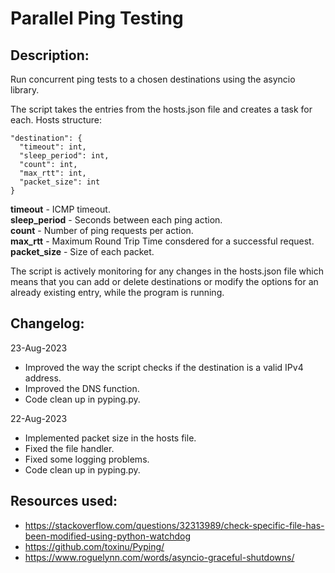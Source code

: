# Parallel Ping Testing
## Description:
Run concurrent ping tests to a chosen destinations using the asyncio library.

The script takes the entries from the hosts.json file and creates a task for each.
Hosts structure:
```
"destination": {  
  "timeout": int,  
  "sleep_period": int,  
  "count": int,  
  "max_rtt": int,  
  "packet_size": int  
}
```

**timeout** - ICMP timeout.  
**sleep_period** - Seconds between each ping action.  
**count** - Number of ping requests per action.  
**max_rtt** - Maximum Round Trip Time consdered for a successful request.  
**packet_size** - Size of each packet.  

The script is actively monitoring for any changes in the hosts.json file which means that you can add or delete destinations or modify the options for an already existing entry, while the program is running.

## Changelog:
23-Aug-2023
- Improved the way the script checks if the destination is a valid IPv4 address.
- Improved the DNS function.
- Code clean up in pyping.py.

22-Aug-2023
- Implemented packet size in the hosts file.
- Fixed the file handler.
- Fixed some logging problems.
- Code clean up in pyping.py.

## Resources used:
- https://stackoverflow.com/questions/32313989/check-specific-file-has-been-modified-using-python-watchdog
- https://github.com/toxinu/Pyping/
- https://www.roguelynn.com/words/asyncio-graceful-shutdowns/
